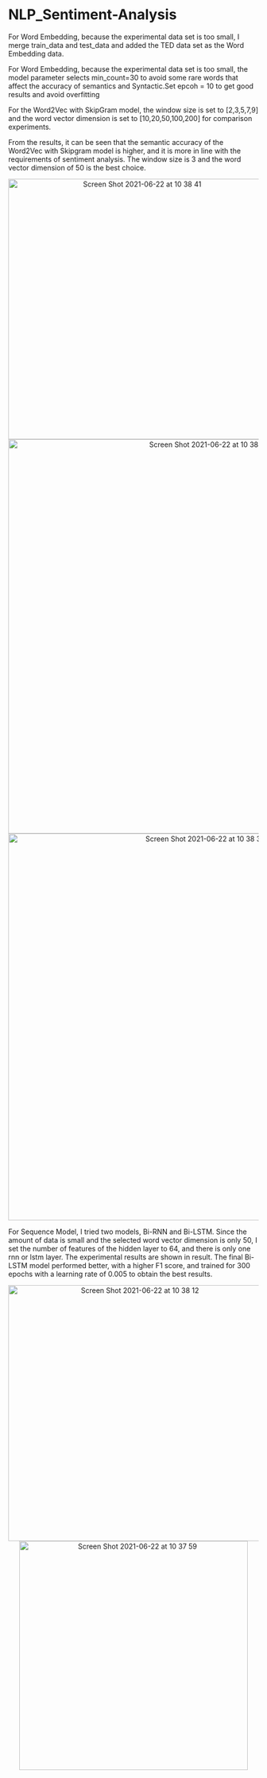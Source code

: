 # NLP_Sentiment-Analysis

For Word Embedding, because the experimental data set is too small, I merge train_data and test_data and added the TED data set as the Word Embedding data.

For Word Embedding, because the experimental data set is too small, the model parameter selects min_count=30 to avoid some rare words that affect the accuracy of semantics and Syntactic.Set epcoh = 10 to get good results and avoid overfitting

For the Word2Vec with SkipGram model, the window size is set to [2,3,5,7,9] and the word vector dimension is set to [10,20,50,100,200] for comparison experiments.

From the results, it can be seen that the semantic accuracy of the Word2Vec with Skipgram model is higher, and it is more in line with the requirements of sentiment analysis. The window size is 3 and the word vector dimension of 50 is the best choice.


<div align=center>
<img width="523" alt="Screen Shot 2021-06-22 at 10 38 41" src="https://user-images.githubusercontent.com/78587287/122856466-6d043e00-d349-11eb-9aec-52f4de895c66.png">
</div>
<div align=center>
<img width="792" alt="Screen Shot 2021-06-22 at 10 38 58" src="https://user-images.githubusercontent.com/78587287/122856493-75f50f80-d349-11eb-902c-88ea33c429a1.png">
</div>   
<div align=center>
<img width="777" alt="Screen Shot 2021-06-22 at 10 38 35" src="https://user-images.githubusercontent.com/78587287/122856587-9fae3680-d349-11eb-97a4-2bb48e21667f.png">
</div>  

For Sequence Model, I tried two models, Bi-RNN and Bi-LSTM. Since the amount of data is small and the selected word vector dimension is only 50, I set the number of features of the hidden layer to 64, and there is only one rnn or lstm layer. The experimental results are shown in result. The final Bi-LSTM model performed better, with a higher F1 score, and trained for 300 epochs with a learning rate of 0.005 to obtain the best results.

<div align=center>
<img width="514" alt="Screen Shot 2021-06-22 at 10 38 12" src="https://user-images.githubusercontent.com/78587287/122856845-1f3c0580-d34a-11eb-9bfe-16c23127b928.png">
</div>  
<div align=center>
<img width="460" alt="Screen Shot 2021-06-22 at 10 37 59" src="https://user-images.githubusercontent.com/78587287/122858043-2e23b780-d34c-11eb-85f1-3600f36fb1a8.png">
</div>  

